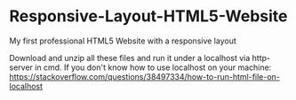 # Responsive-Layout-HTML5-Website
My first professional HTML5 Website with a responsive layout

Download and unzip all these files and run it under a localhost via http-server in cmd. If you don't know how to use localhost on your machine: https://stackoverflow.com/questions/38497334/how-to-run-html-file-on-localhost
